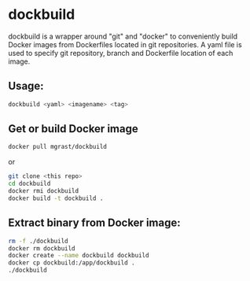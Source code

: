 # dockbuild

dockbuild is a wrapper around "git" and "docker" to conveniently build Docker images from Dockerfiles located in git repositories. A yaml file is used to specify git repository, branch and Dockerfile location of each image.

## Usage:

```bash
dockbuild <yaml> <imagename> <tag>
```

## Get or build Docker image

```bash
docker pull mgrast/dockbuild
```

or

```bash
git clone <this repo>
cd dockbuild
docker rmi dockbuild
docker build -t dockbuild .
```


## Extract binary from Docker image:
```bash
rm -f ./dockbuild
docker rm dockbuild
docker create --name dockbuild dockbuild
docker cp dockbuild:/app/dockbuild .
./dockbuild
```
